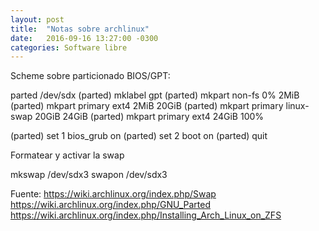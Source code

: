 ```yaml
---
layout: post
title:  "Notas sobre archlinux"
date:   2016-09-16 13:27:00 -0300
categories: Software libre
---
```


Scheme sobre particionado BIOS/GPT:

parted /dev/sdx
(parted) mklabel gpt
(parted) mkpart non-fs 0% 2MiB
(parted) mkpart primary ext4 2MiB 20GiB
(parted) mkpart primary linux-swap 20GiB 24GiB
(parted) mkpart primary ext4 24GiB 100%

(parted) set 1 bios_grub on
(parted) set 2 boot on
(parted) quit


Formatear y activar la swap

mkswap /dev/sdx3
swapon /dev/sdx3


Fuente:
https://wiki.archlinux.org/index.php/Swap
https://wiki.archlinux.org/index.php/GNU_Parted
https://wiki.archlinux.org/index.php/Installing_Arch_Linux_on_ZFS
